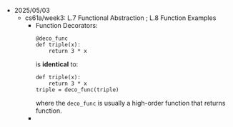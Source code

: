 * 2025/05/03
  - cs61a/week3: L.7 Functional Abstraction ; L.8 Function Examples
    - Function Decorators:
        ```
        @deco_func
        def triple(x):
            return 3 * x
        ```
        is **identical** to:
        ```
        def triple(x):
            return 3 * x
        triple = deco_func(triple)
        ```
        where the `deco_func` is usually a high-order function that returns function.
    -
